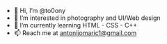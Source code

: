- 👋 Hi, I’m @to0ony
- 👀 I’m interested in photography and UI/Web design
- 🌱 I’m currently learning HTML - CSS - C++
- 📫 Reach me at antonijomaric1@gmail.com
<!---
to0ony/to0ony is a ✨ special ✨ repository because its `README.md` (this file) appears on your GitHub profile.
You can click the Preview link to take a look at your changes.
--->
